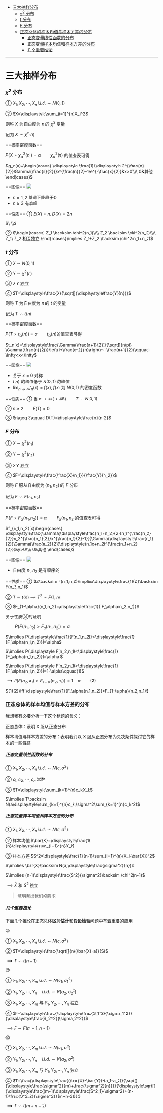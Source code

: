 - [三大抽样分布](#三大抽样分布)
    - [$\chi^2$ 分布](#chi2-分布)
    - [$t$ 分布](#t-分布)
    - [$F$ 分布](#f-分布)
    - [正态总体的样本均值与样本方差的分布](#正态总体的样本均值与样本方差的分布)
        - [正态变量线性函数的分布](#正态变量线性函数的分布)
        - [正态变量样本均值和样本方差的分布](#正态变量样本均值和样本方差的分布)
        - [几个重要推论](#几个重要推论)

---

# 三大抽样分布
### $\chi^2$ 分布
① $X_1,X_2,\cdots,X_n\,i.i.d.\backsim N(0,1)$

② $X=\displaystyle\sum_{i=1}^{n}X_i^2$

则称 $X$ 为自由度为 $n$ 的 $\chi^2$ 变量

记为 $X\backsim \chi^2(n)$

==概率密度函数==

$P(X>\chi^2_\alpha(n))=\alpha \qquad \chi^2_\alpha(n)$ 的值查表可得  

$g_n(x)=\begin{cases}
\displaystyle \frac{1}{\displaystyle 2^{\frac{n}{2}}\Gamma(\frac{n}{2})}x^{\frac{n}{2}-1}e^{-\frac{x}{2}}&x>0\\\\
0&其他
\end{cases}$

==图像==
![](image/2021-11-18-18-12-52.png)
* $n=1,2$ 单调下降趋于0
* $n\geq 3$ 有单峰

==性质==
① $E(X)=n,D(X)=2n$

$\ \\$

② $\begin{rcases}
Z_1 \backsim \chi^2(n_1)\\\\
Z_2 \backsim \chi^2(n_2)\\\\
Z_1\ Z_2 相互独立
\end{rcases}\implies Z_1+Z_2 \backsim \chi^2(n_1+n_2)$

### $t$ 分布
① $X\backsim N(0,1)$

② $Y\backsim \chi^2(n)$

③ $X\,Y$ 独立

④ $T=\displaystyle\frac{X}{\sqrt[]{\displaystyle\frac{Y}{n}}}$

则称 $T$ 为自由度为 $n$ 的 $t$ 的变量

记为 $T\backsim t(n)$

==概率密度函数==

$P(T>t_\alpha(n))=\alpha\qquad t_\alpha(n)$的值查表可得

$t_n(x)=\displaystyle\frac{\Gamma(\frac{n+1}{2})}{\sqrt[]{n\pi} \Gamma(\frac{n}{2})}\left(1+\frac{x^2}{n}\right)^{-\frac{n+1}{2}}\qquad-\infty<x<\infty$

==图像==
![](image/2021-11-18-21-06-48.png)
* 关于 $x=0$ 对称
* $t(n)$ 的峰值低于 $N(0,1)$ 的峰值
* $\displaystyle\lim_{{n}\to{\infty}}t_n(x)=f(x),f(x)$ 为 $N(0,1)$ 的密度函数

==性质==
① 当 $n\to\infty(>45)\qquad T\backsim N(0,1)$ 

② $n\geq 2\qquad E(T)=0$

③ $n\geq 3\qquad D(T)=\displaystyle\frac{n}{n-2}$
 
### $F$ 分布
① $X\backsim\chi^2(n_1)$

② $Y\backsim\chi^2(n_2)$

③ $X\,Y$ 独立

④ $F=\displaystyle\frac{\frac{X}{n_1}}{\frac{Y}{n_2}}$

则称 $F$ 服从自由度为 $(n_1,n_2)$ 的 $F$ 分布

记为 $F\backsim F(n_1,n_2)$

==概率密度函数==

$P\{F>F_\alpha(n_1,n_2)\}=\alpha\qquad F_\alpha(n_1,n_2)$的值查表可得

$f_{n_1,n_2}(x)\begin{cases}
\displaystyle\frac{\Gamma(\displaystyle\frac{n_1+n_2}{2})n_1^{\frac{n_2}{2}}n_2^{\frac{n_1}{2}}x^{\frac{n_1}{2}-1}}{\Gamma(\displaystyle\frac{n_1}{2})\Gamma(\frac{n_2}{2})\displaystyle(n_1x+n_2)^{\frac{n_1+n_2}{2}}}&y>0\\\\
0&其他
\end{cases}$

==图像==
![](image/2021-11-18-21-47-05.png)
* 自由度 $n_1,n_2$ 是有顺序的

==性质==
① $Z\backsim F(n_1,n_2)\implies\displaystyle\frac{1}{Z}\backsim F(n_2,n_1)$

② $T\backsim t(n)\implies T^2\backsim F(1,n)$

③ $F_{1-\alpha}(n_1,n_2)=\displaystyle\frac{1}{ F_\alpha(n_2,n_1)}$

关于性质③的证明

$\qquad P(F(n_1,n_2)>F_\alpha(n_1,n_2))=\alpha$

$\implies P(\displaystyle\frac{1}{F(n_1,n_2)}<\displaystyle\frac{1}{F_\alpha(n_1,n_2)})=\alpha$

$\implies P(\displaystyle F(n_2,n_1)<\displaystyle\frac{1}{F_\alpha(n_1,n_2)})=\alpha $

$\implies P(\displaystyle F(n_2,n_1)>\displaystyle\frac{1}{F_\alpha(n_1,n_2)})=1-\alpha\qquad(1)$ 

$\implies P(\displaystyle F(n_2,n_1)>\displaystyle F_{1-\alpha}(n_2,n_1))=1-\alpha\qquad(2)$

$(1)(2)\iff \displaystyle\frac{1}{F_\alpha(n_1,n_2)}=F_{1-\alpha}(n_2,n_1)$

### 正态总体的样本均值与样本方差的分布
我想我有必要分析一下这个标题的含义：

正态总体：表明 X 服从正态分布

样本均值与样本方差的分布：表明我们以 X 服从正态分布为先决条件探讨它的样本的一些性质

##### 正态变量线性函数的分布
① $X_1,X_2,\cdots,X_n\,i.i.d.\backsim N(a,\sigma^2)$

② $c_1,c_2,\cdots,c_n$ 常数

③ $T=\displaystyle\sum_{k=1}^{n}c_kX_k$

$\implies T\backsim N(a\displaystyle\sum_{k=1}^{n}c_k,\sigma^2\sum_{k=1}^{n}c_k^2)$

##### 正态变量样本均值和样本方差的分布
① $X_1,X_2,\cdots,X_n\,i.i.d.\backsim N(a,\sigma^2)$

② 样本均值 $\bar{X}=\displaystyle\frac{1}{n}\displaystyle\sum_{i=1}^{n}X_i$

③ 样本方差 $S^2=\displaystyle\frac{1}{n-1}\sum_{i=1}^{n}(X_i-\bar{X})^2$ 

$\implies \bar{X}\backsim N(a,\displaystyle\frac{\sigma^2}{n})$ 

$\implies (n-1)\displaystyle\frac{S^2}{\sigma^2}\backsim \chi^2(n-1)$

$\implies \bar{X}$ 和 $S^2$ 独立

> 证明超出我们的要求

##### 几个重要推论
下面几个推论在正态总体**区间估计**和**假设检验**问题中有着重要的应用

:sunglasses:

① $X_1,X_2,\cdots,X_n\,i.i.d.\backsim N(a,\sigma^2)$

② $T=\displaystyle\frac{\sqrt[]{n}(\bar{X}-a)}{S}$

$\implies T \backsim t(n-1)$

:relieved:

① $X_1,X_2,\cdots,X_m\,i.i.d.\backsim N(a_1,\sigma^2_1)$

② $Y_1,Y_2,\cdots,Y_n\quad i.i.d.\backsim N(a_2,\sigma^2_2)$

③ $X_1,X_2,\cdots,X_m$ 与 $Y_1,Y_2,\cdots,Y_n$ 独立

④ $F=\displaystyle\frac{\displaystyle\frac{S_1^2}{\sigma_1^2}}{\displaystyle\frac{S_2^2}{\sigma_2^2}}$

$\implies F\backsim F(m-1,n-1)$

:scream:

① $X_1,X_2,\cdots,X_m\,i.i.d.\backsim N(a_1,\sigma^2)$

② $Y_1,Y_2,\cdots,Y_n\quad i.i.d.\backsim N(a_2,\sigma^2)$

③ $X_1,X_2,\cdots,X_m$ 与 $Y_1,Y_2,\cdots,Y_n$ 独立

④ $T=\frac{\displaystyle\frac{(\bar{X}-\bar{Y})-(a_1-a_2)}{\sqrt[]{\displaystyle\frac{\sigma^2}{m}+\frac{\sigma^2}{n}}}}{\displaystyle\sqrt[]{\displaystyle\frac{(m-1)\displaystyle\frac{S^2_1}{\sigma^2}+(n-1)\frac{S^2_2}{\sigma^2}}{m+n-2}}}$

$\implies T  \backsim t(m+n-2)$
